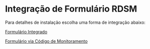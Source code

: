 # Integração de Formulário RDSM

Para detalhes de instalação escolha uma forma de integração abaixo:

[Formulário Integrado](README-FORM-INTEGRATED.md)

[Formulário via Código de Monitoramento](README-FORM-CODE.md)

